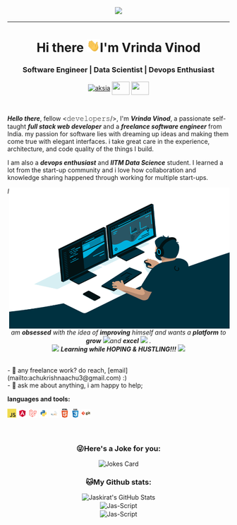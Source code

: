 <p align="center">
  <img src="https://github.com/thompsonemerson/thompsonemerson/raw/master/cover-thompson.png" height="200"/>
</p>
<hr>

<div align="center">
<h1> Hi there <img src="https://github.com/vrindavinod/vrindavinod/blob/main/media/Hi.gif" width="30px">I'm Vrinda Vinod</h1>
  </div>
  
  <h3 align="center">Software Engineer | Data Scientist | Devops Enthusiast</h3>
  <p align="center">
<a href="https://www.linkedin.com/in/vrinda-vinod/" target="blank"><img align="center" src="https://cdn.jsdelivr.net/npm/simple-icons@3.0.1/icons/linkedin.svg" alt="aksia" height="30" width="40" /></a>
<!-- <a href="https://www.hackerrank.com/@chowrasia_akash1" target="blank"><img align="center" src="https://cdn.jsdelivr.net/npm/simple-icons@3.0.1/icons/hackerrank.svg" alt="@chowrasia_akash1" height="30" width="40" /></a>
<a href="https://leetcode.com/Akash_Chowrasia/" target="blank"><img align="center" src="https://cdn.jsdelivr.net/npm/simple-icons@3.0.1/icons/leetcode.svg" alt="akash_chowrasia" height="30" width="40" /></a> -->
<a href="https://github.com/vrindavinod" target="blank"><img align="center" src="https://cdn.jsdelivr.net/npm/simple-icons@3.0.1/icons/github.svg" height="30" width="40" /></a>
 <a href = "mailto: achukrishnaachu3@gmail.com"><img align="center" src="https://simpleicons.org/icons/gmail.svg" height="30" width="40" /></a>
</p>
<br>

<em><b>Hello there</b></em>, fellow <𝚍𝚎𝚟𝚎𝚕𝚘𝚙𝚎𝚛𝚜/>, I'm <em><b>Vrinda Vinod</b></em>, a passionate self-taught <em><b>full stack web developer</b></em> and a <em><b>freelance software engineer</b></em> from India. my passion for software lies with dreaming up ideas and making them come true with elegant interfaces. i take great care in the experience, architecture, and code quality of the things I build.

I am also a <em><b>devops enthusiast</b></em> and <em><b>IITM Data Science</b></em> student. I learned a lot from the start-up community and i love how collaboration and knowledge sharing happened through working for multiple start-ups.

  <img align="right" alt="GIF" src="https://github.com/vrindavinod/vrindavinod/blob/main/media/code.gif?raw=true" width="500" height="320" />
  
  <p align="center">
  <em>
    I am <b>obsessed</b>
    with the idea of <b>improving</b> himself and wants a <b>platform</b> to 
    <b>grow</b> <img src="https://github.com/TheDudeThatCode/TheDudeThatCode/blob/master/Assets/Rocket.gif" width="18px">and 
    <b>excel</b> <img src="https://github.com/TheDudeThatCode/TheDudeThatCode/blob/master/Assets/Medal.gif" width="20px">&nbsp.
  </em> 
  <br>
  <img src="https://media.giphy.com/media/VgCDAzcKvsR6OM0uWg/giphy.gif" width="50" /> <b><i>Learning while HOPING & HUSTLING!!!</i></b> <img src="https://media.giphy.com/media/7j2hfyeVcDtf2/giphy.gif" width="50" />
</p>
  <br>
 - 💼 any freelance work? do reach, [email](mailto:achukrishnaachu3@gmail.com) :)
  <br>
- 💬 ask me about anything, i am happy to help;

**languages and tools:**  

<code><img height="20" src="https://raw.githubusercontent.com/github/explore/80688e429a7d4ef2fca1e82350fe8e3517d3494d/topics/javascript/javascript.png"></code>
<code><img height="20" src="https://raw.githubusercontent.com/github/explore/80688e429a7d4ef2fca1e82350fe8e3517d3494d/topics/angular/angular.png"></code>
<code><img height="20" src="https://raw.githubusercontent.com/github/explore/80688e429a7d4ef2fca1e82350fe8e3517d3494d/topics/laravel/laravel.png"></code>
<code><img height="20" src="https://raw.githubusercontent.com/github/explore/80688e429a7d4ef2fca1e82350fe8e3517d3494d/topics/python/python.png"></code>
<code><img height="20" src="https://raw.githubusercontent.com/github/explore/80688e429a7d4ef2fca1e82350fe8e3517d3494d/topics/mysql/mysql.png"></code>
<code><img height="20" src="https://raw.githubusercontent.com/github/explore/80688e429a7d4ef2fca1e82350fe8e3517d3494d/topics/html/html.png"></code>
<code><img height="20" src="https://raw.githubusercontent.com/github/explore/80688e429a7d4ef2fca1e82350fe8e3517d3494d/topics/css/css.png"></code>
<code><img height="20" src="https://raw.githubusercontent.com/github/explore/80688e429a7d4ef2fca1e82350fe8e3517d3494d/topics/git/git.png"></code>
<br><br><br>
<div align="center">
  <h3> 😜Here's a Joke for you:</h3>
<!-- <img align="center" src="https://github-readme-stats.vercel.app/api?username=vrindavinod&include_all_commits=true&count_private=true&show_icons=true&line_height=20&title_color=7A7ADB&icon_color=2234AE&text_color=D3D3D3&bg_color=0,000000,130F40" alt="ABSphreak's Github Stats"> -->

![Jokes Card](https://readme-jokes.vercel.app/api?theme=tokyonight)
  ### 🐱My Github stats:
<img src="https://github-readme-stats.vercel.app/api?username=vrindavinod&show_icons=true&hide_border=true&count_private=true&theme=shades-of-purple&icon_color=fad000" alt="Jaskirat's GitHub Stats"><br>
<img align="center" src="https://github-readme-streak-stats.herokuapp.com/?user=vrindavinod&count_private=true&theme=radical" alt="Jas-Script" /><br>
<img align="center" width=500 src="https://github-readme-stats.vercel.app/api/top-langs/?username=vrindavinod&count_private=true&theme=radical" alt="Jas-Script" />

</div>


